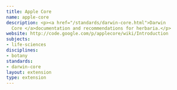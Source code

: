 ```yaml
---
title: Apple Core
name: apple-core
description: <p><a href="/standards/darwin-core.html">Darwin
  Core </a>documentation and recommendations for herbaria.</p>
website: http://code.google.com/p/applecore/wiki/Introduction
subjects:
- life-sciences
disciplines:
- botany
standards:
- darwin-core
layout: extension
type: extension
---
```


